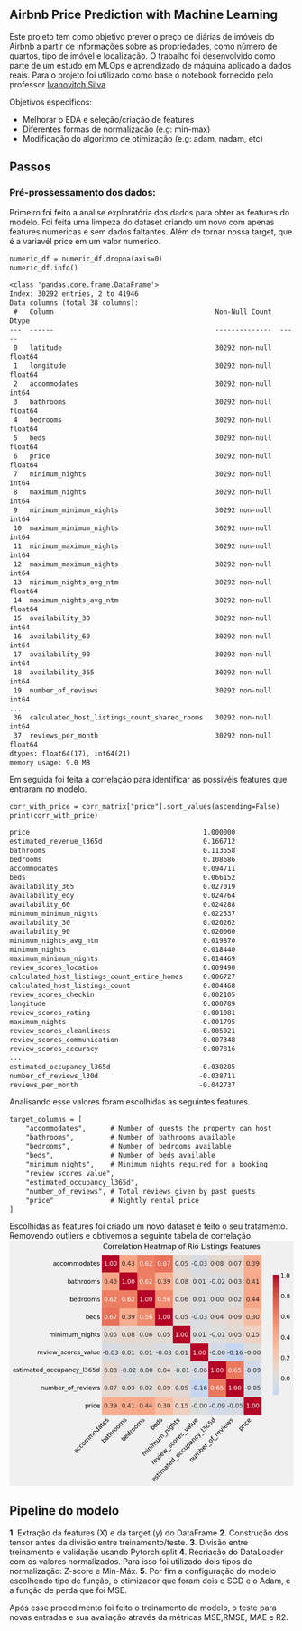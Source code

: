 ## Airbnb Price Prediction with Machine Learning

Este projeto tem como objetivo prever o preço de diárias de imóveis do Airbnb a partir de informações sobre as propriedades, como número de quartos, tipo de imóvel e localização.
O trabalho foi desenvolvido como parte de um estudo em MLOps e aprendizado de máquina aplicado a dados reais.
Para o projeto foi utilizado como base o notebook fornecido pelo professor [Ivanovitch Silva](https://github.com/ivanovitchm/mlops/blob/main/lessons/week03/lesson04.ipynb).

Objetivos especificos:

- Melhorar o EDA e seleção/criação de features
- Diferentes formas de normalização (e.g: min-max)
- Modificação do algoritmo de otimização (e.g: adam, nadam, etc)

## Passos

### Pré-prossessamento dos dados:

Primeiro foi feito a analise exploratória dos dados para obter as features do modelo. Foi feita uma limpeza do dataset criando um novo com apenas features numericas e sem dados faltantes. Além de tornar nossa target, que é a variavél price em um valor numerico.

```
numeric_df = numeric_df.dropna(axis=0)
numeric_df.info()
```

```
<class 'pandas.core.frame.DataFrame'>
Index: 30292 entries, 2 to 41946
Data columns (total 38 columns):
 #   Column                                        Non-Null Count  Dtype
---  ------                                        --------------  -----
 0   latitude                                      30292 non-null  float64
 1   longitude                                     30292 non-null  float64
 2   accommodates                                  30292 non-null  int64
 3   bathrooms                                     30292 non-null  float64
 4   bedrooms                                      30292 non-null  float64
 5   beds                                          30292 non-null  float64
 6   price                                         30292 non-null  float64
 7   minimum_nights                                30292 non-null  int64
 8   maximum_nights                                30292 non-null  int64
 9   minimum_minimum_nights                        30292 non-null  int64
 10  maximum_minimum_nights                        30292 non-null  int64
 11  minimum_maximum_nights                        30292 non-null  int64
 12  maximum_maximum_nights                        30292 non-null  int64
 13  minimum_nights_avg_ntm                        30292 non-null  float64
 14  maximum_nights_avg_ntm                        30292 non-null  float64
 15  availability_30                               30292 non-null  int64
 16  availability_60                               30292 non-null  int64
 17  availability_90                               30292 non-null  int64
 18  availability_365                              30292 non-null  int64
 19  number_of_reviews                             30292 non-null  int64
...
 36  calculated_host_listings_count_shared_rooms   30292 non-null  int64
 37  reviews_per_month                             30292 non-null  float64
dtypes: float64(17), int64(21)
memory usage: 9.0 MB
```

Em seguida foi feita a correlação para identificar as possivéis features que entraram no modelo.

```
corr_with_price = corr_matrix["price"].sort_values(ascending=False)
print(corr_with_price)
```

```
price                                           1.000000
estimated_revenue_l365d                         0.166712
bathrooms                                       0.113558
bedrooms                                        0.108686
accommodates                                    0.094711
beds                                            0.066152
availability_365                                0.027019
availability_eoy                                0.024764
availability_60                                 0.024288
minimum_minimum_nights                          0.022537
availability_30                                 0.020262
availability_90                                 0.020060
minimum_nights_avg_ntm                          0.019870
minimum_nights                                  0.018440
maximum_minimum_nights                          0.014469
review_scores_location                          0.009490
calculated_host_listings_count_entire_homes     0.006727
calculated_host_listings_count                  0.004468
review_scores_checkin                           0.002105
longitude                                       0.000789
review_scores_rating                           -0.001081
maximum_nights                                 -0.001795
review_scores_cleanliness                      -0.005021
review_scores_communication                    -0.007348
review_scores_accuracy                         -0.007816
...
estimated_occupancy_l365d                      -0.038285
number_of_reviews_l30d                         -0.038711
reviews_per_month                              -0.042737
```

Analisando esse valores foram escolhidas as seguintes features.

```
target_columns = [
    "accommodates",      # Number of guests the property can host
    "bathrooms",         # Number of bathrooms available
    "bedrooms",          # Number of bedrooms available
    "beds",              # Number of beds available
    "minimum_nights",    # Minimum nights required for a booking
    "review_scores_value",
    "estimated_occupancy_l365d",
    "number_of_reviews", # Total reviews given by past guests
    "price"              # Nightly rental price
]
```

Escolhidas as features foi criado um novo dataset e feito o seu tratamento. Removendo outliers e obtivemos a seguinte tabela de correlação.
![](heatmap.png)

## Pipeline do modelo

**1**. Extração da features (X) e da target (y) do DataFrame
**2**. Construção dos tensor antes da divisão entre treinamento/teste.
**3**. Divisão entre treinamento e validação usando Pytorch split
**4**. Recriação do DataLoader com os valores normalizados. Para isso foi utilizado dois tipos de normalização: Z-score e Min-Máx.
**5**. Por fim a configuração do modelo
escolhendo tipo de função, o otimizador que foram dois o SGD e o Adam, e a função de perda que foi MSE.

Após esse procedimento foi feito o treinamento do modelo, o teste para novas entradas e sua avaliação através da métricas MSE,RMSE, MAE e R2.
